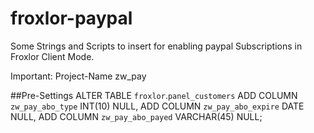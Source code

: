 # froxlor-paypal
Some Strings and Scripts to insert for enabling paypal Subscriptions in Froxlor Client Mode.

Important:
Project-Name  zw_pay




##Pre-Settings
ALTER TABLE `froxlor`.`panel_customers`
ADD COLUMN `zw_pay_abo_type` INT(10) NULL,
ADD COLUMN `zw_pay_abo_expire` DATE NULL,
ADD COLUMN `zw_pay_abo_payed` VARCHAR(45) NULL;


